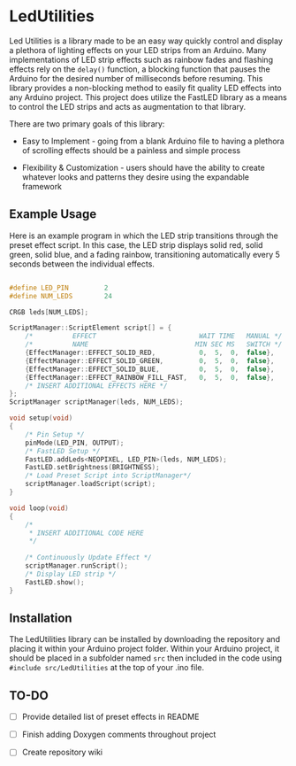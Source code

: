 # LedUtilities

Led Utilities is a library made to be an easy way quickly control and display a 
plethora of lighting effects on your LED strips from an Arduino. Many implementations 
of LED strip effects such as rainbow fades and flashing effects rely on the `delay()` 
function, a blocking function that pauses the Arduino for the desired number of 
milliseconds before resuming. This library provides a non-blocking method to easily 
fit quality LED effects into any Arduino project. This project does utilize the 
FastLED library as a means to control the LED strips and acts as augmentation to 
that library.

There are two primary goals of this library:

- Easy to Implement - going from a blank Arduino file to having a plethora of 
  scrolling effects should be a painless and simple process

- Flexibility & Customization - users should have the ability to create whatever 
  looks and patterns they desire using the expandable framework

## Example Usage

Here is an example program in which the LED strip transitions through the preset 
effect script. In this case, the LED strip displays solid red, solid green, solid
blue, and a fading rainbow, transitioning automatically every 5 seconds between 
the individual effects.

```C++

#define LED_PIN         2
#define NUM_LEDS        24

CRGB leds[NUM_LEDS];

ScriptManager::ScriptElement script[] = {
    /*			EFFECT	   		    			WAIT TIME	MANUAL */
    /*		 	NAME						   MIN SEC MS	SWITCH */		
    {EffectManager::EFFECT_SOLID_RED, 			0, 	5, 	0,	false},
    {EffectManager::EFFECT_SOLID_GREEN,			0, 	5, 	0,	false},
    {EffectManager::EFFECT_SOLID_BLUE,			0, 	5, 	0,	false},
    {EffectManager::EFFECT_RAINBOW_FILL_FAST,	0, 	5,	0,	false},
    /* INSERT ADDITIONAL EFFECTS HERE */
};
ScriptManager scriptManager(leds, NUM_LEDS);

void setup(void)
{
    /* Pin Setup */
    pinMode(LED_PIN, OUTPUT);
    /* FastLED Setup */
    FastLED.addLeds<NEOPIXEL, LED_PIN>(leds, NUM_LEDS);
    FastLED.setBrightness(BRIGHTNESS);
    /* Load Preset Script into ScriptManager*/
    scriptManager.loadScript(script);
}

void loop(void)
{
    /*
     * INSERT ADDITIONAL CODE HERE
     */
	 
    /* Continuously Update Effect */
    scriptManager.runScript();
    /* Display LED strip */
    FastLED.show();
}

```

## Installation

The LedUtilities library can be installed by downloading the repository and placing it within your Arduino project folder. Within your Arduino project, it should be placed in a subfolder named `src` then included in the code using `#include src/LedUtilities` at the top of your .ino file.

## TO-DO

- [ ] Provide detailed list of preset effects in README
- [ ] Finish adding Doxygen comments throughout project
- [ ] Create repository wiki


